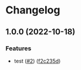 # Changelog

## 1.0.0 (2022-10-18)


### Features

* test ([#2](https://github.com/takuyanagai0213/test-release-please/issues/2)) ([f2c235d](https://github.com/takuyanagai0213/test-release-please/commit/f2c235dcb61b69b64c8b970971be67c3d731469b))
